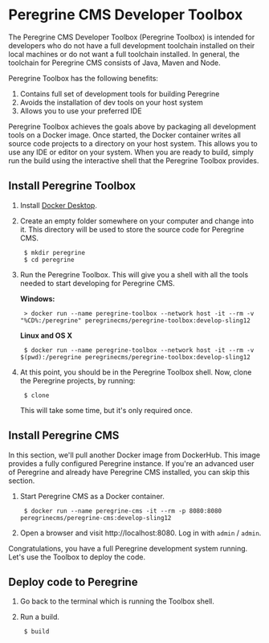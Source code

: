 # Peregrine CMS Developer Toolbox

The Peregrine CMS Developer Toolbox (Peregrine Toolbox) is intended for developers who do 
not have a full development toolchain installed on their local machines or do not want a 
full toolchain installed. In general, the toolchain for Peregrine CMS consists of Java, 
Maven and Node.

Peregrine Toolbox has the following benefits:
1. Contains full set of development tools for building Peregrine
2. Avoids the installation of dev tools on your host system
3. Allows you to use your preferred IDE 

Peregrine Toolbox achieves the goals above by packaging all development tools
on a Docker image. Once started, the Docker container writes all source code
projects to a directory on your host system. This allows you to use any IDE or
editor on your system. When you are ready to build, simply run the build using 
the interactive shell that the Peregrine Toolbox provides.

## Install Peregrine Toolbox

1. Install [Docker Desktop](https://www.docker.com/products/docker-desktop).

2. Create an empty folder somewhere on your computer and change into it.
   This directory will be used to store the source code for Peregrine CMS. 
    
        $ mkdir peregrine
        $ cd peregrine

3. Run the Peregrine Toolbox. This will give you a shell with all the tools needed to 
   start developing for Peregrine CMS.

   **Windows:**
   
        > docker run --name peregrine-toolbox --network host -it --rm -v "%CD%:/peregrine" peregrinecms/peregrine-toolbox:develop-sling12

   **Linux and OS X**

        $ docker run --name peregrine-toolbox --network host -it --rm -v $(pwd):/peregrine peregrinecms/peregrine-toolbox:develop-sling12

4. At this point, you should be in the Peregrine Toolbox shell. Now, clone the Peregrine
   projects, by running:

        $ clone
        
   This will take some time, but it's only required once.
   
## Install Peregrine CMS

In this section, we'll pull another Docker image from DockerHub. This image provides a
fully configured Peregrine instance. If you're an advanced user of Peregrine and already
have Peregrine CMS installed, you can skip this section.

1. Start Peregrine CMS as a Docker container. 

        $ docker run --name peregrine-cms -it --rm -p 8080:8080 peregrinecms/peregrine-cms:develop-sling12 

2. Open a browser and visit http://localhost:8080. Log in with `admin` / `admin`.

Congratulations, you have a full Peregrine development system running. Let's use the
Toolbox to deploy the code.

## Deploy code to Peregrine

1. Go back to the terminal which is running the Toolbox shell.

2. Run a build.

        $ build
